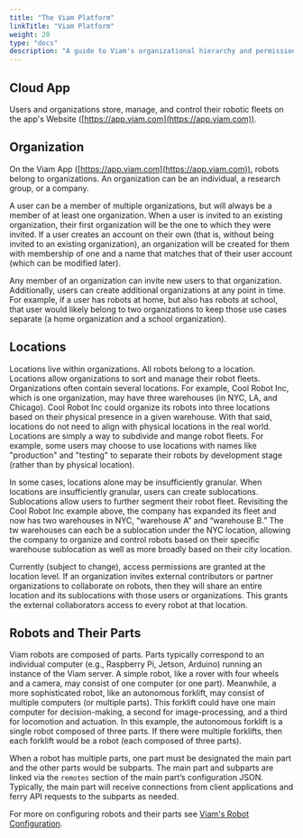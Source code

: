 ```yaml
---
title: "The Viam Platform"
linkTitle: "Viam Platform"
weight: 20
type: "docs"
description: "A guide to Viam's organizational hierarchy and permissioning."
---
```


## Cloud App
Users and organizations store, manage, and control their robotic fleets on the app's Website ([https://app.viam.com](https://app.viam.com)).

## Organization
On the Viam App ([https://app.viam.com](https://app.viam.com)), robots belong to organizations.
An organization can be an individual, a research group, or a company.

A user can be a member of multiple organizations, but will always be a member of at least one organization.
When a user is invited to an existing organization, their first organization will be the one to which they were invited.
If a user creates an account on their own (that is, without being invited to an existing organization), an organization will be created for them with membership of one and a name that matches that of their user account (which can be modified later).

Any member of an organization can invite new users to that organization.
Additionally, users can create additional organizations at any point in time.
For example, if a user has robots at home, but also has robots at school, that user would likely belong to two organizations to keep those use cases separate (a home organization and a school organization).

## Locations
Locations live within organizations. All robots belong to a location.
Locations allow organizations to sort and manage their robot fleets.
Organizations often contain several locations.
For example, Cool Robot Inc, which is one organization, may have three warehouses (in NYC, LA, and Chicago). Cool Robot Inc could organize its robots into three locations based on their physical presence in a given warehouse. 
With that said, locations do not need to align with physical locations in the real world. Locations are simply a way to subdivide and mange robot fleets.
For example, some users may choose to use locations with names like "production" and "testing" to separate their robots by development stage (rather than by physical location).

In some cases, locations alone may be insufficiently granular.
When locations are insufficiently granular, users can create sublocations.
Sublocations allow users to further segment their robot fleet.
Revisiting the Cool Robot Inc example above, the company has expanded its fleet and now has two warehouses in NYC, “warehouse A” and “warehouse B.” The tw warehouses can each be a sublocation under the NYC location, allowing the company to organize and control robots based on their specific warehouse sublocation as well as more broadly based on their city location. 

Currently (subject to change), access permissions are granted at the location level.
If an organization invites external contributors or partner organizations to collaborate on robots, then they will share an entire location and its sublocations with those users or organizations.
This grants the external collaborators access to every robot at that location.

## Robots and Their Parts 
Viam robots are composed of parts.
Parts typically correspond to an individual computer (e.g., Raspberry Pi, Jetson, Arduino) running an instance of the Viam server.
A simple robot, like a rover with four wheels and a camera, may consist of one computer (or one part).
Meanwhile, a more sophisticated robot, like an autonomous forklift, may consist of multiple computers (or multiple parts).
This forklift could have one main computer for decision-making, a second for image-processing, and a third for locomotion and actuation.
In this example, the autonomous forklift is a single robot composed of three parts.
If there were multiple forklifts, then each forklift would be a robot (each composed of three parts).

When a robot has multiple parts, one part must be designated the main part and the other parts would be subparts. The main part and subparts are linked via the `remotes` section of the main part’s configuration JSON. Typically, the main part will receive connections from client applications and ferry API requests to the subparts as needed.

For more on configuring robots and their parts see [Viam's Robot Configuration](../../getting-started/robot-config/).
